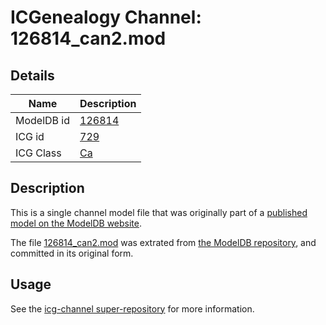# ICGenealogy Channel: 126814\_can2.mod

## Details

Name | Description
---- | -----------
ModelDB id | [126814](http://senselab.med.yale.edu/ModelDB/ShowModel.cshtml?model=126814)
ICG id | [729](http://icg.neurotheory.ox.ac.uk/channels/3/729)
ICG Class | [Ca](http://icg.neurotheory.ox.ac.uk/channels/3)

## Description

This is a single channel model file that was originally part of a [published model on the ModelDB website](http://senselab.med.yale.edu/mModelDB/ShowModel.cshtml?model=126814).

The file [126814\_can2.mod](126814_can2.mod) was extrated from [the ModelDB repository](http://senselab.med.yale.edu/ModelDB/ShowModel.cshtml?model=126814), and committed in its original form.

## Usage

See the [icg-channel super-repository](https://github.com/icgenealogy/icg-channels) for more information.